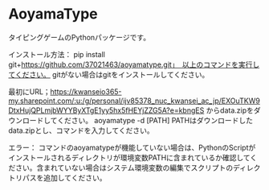 # AoyamaType

タイピングゲームのPythonパッケージです。

インストール方法：
pip install git+https://github.com/37021463/aoyamatype.git」　以上のコマンドを実行してください。
gitがない場合はgitをインストールしてください。

最初にURL；https://kwanseio365-my.sharepoint.com/:u:/g/personal/ijv85378_nuc_kwansei_ac_jp/EXOuTKW9DtxHujQPLmjbWYYByXTgE1yy5hx5fHEYjZZG5A?e=kbngES からdata.zipをダウンロードしてください。
aoyamatype -d [PATH] PATHはダウンロードしたdata.zipとし、コマンドを入力してください。

エラー：
コマンドのaoyamatypeが機能していない場合は、PythonのScriptがインストールされるディレクトリが環境変数PATHに含まれているか確認してください。含まれていない場合はシステム環境変数の編集でスクリプトのディレクトリパスを追加してください。

